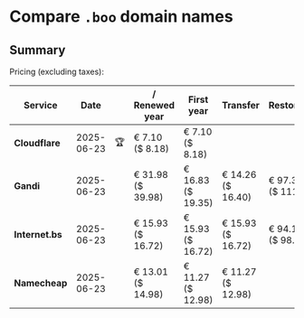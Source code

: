 # Compare `.boo` domain names

## Summary

Pricing (excluding taxes):

| Service | Date |  | / Renewed year | First year | Transfer | Restoration |
|--|--|--|--|--|--|--|
| **Cloudflare** | 2025-06-23 | 🏆 | € 7.10<br>($ 8.18) | € 7.10<br>($ 8.18) |  |  |
| **Gandi** | 2025-06-23 |  | € 31.98<br>($ 39.98) | € 16.83<br>($ 19.35) | € 14.26<br>($ 16.40) | € 97.36<br>($ 111.96) |
| **Internet.bs** | 2025-06-23 |  | € 15.93<br>($ 16.72) | € 15.93<br>($ 16.72) | € 15.93<br>($ 16.72) | € 94.13<br>($ 98.81) |
| **Namecheap** | 2025-06-23 |  | € 13.01<br>($ 14.98) | € 11.27<br>($ 12.98) | € 11.27<br>($ 12.98) |  |
